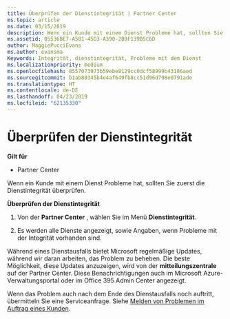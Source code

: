 ```yaml
---
title: Überprüfen der Dienstintegrität | Partner Center
ms.topic: article
ms.date: 03/15/2019
description: Wenn ein Kunde mit einem Dienst Probleme hat, sollten Sie zuerst die Dienstintegrität überprüfen.
ms.assetid: 05536BE7-A581-45D3-A390-2B9F139B5C6D
author: MaggiePucciEvans
ms.author: evansma
Keywords: Integrität, dienstintegrität, Probleme mit dem Dienst
ms.localizationpriority: medium
ms.openlocfilehash: 8557073973b59ebe8129cc0dcf58999b43186aed
ms.sourcegitcommit: b1ab80345b4e4af649fb8cc51d96d798e0791ade
ms.translationtype: HT
ms.contentlocale: de-DE
ms.lasthandoff: 04/23/2019
ms.locfileid: "62135330"
---
```

# <a name="check-service-health"></a>Überprüfen der Dienstintegrität

**Gilt für**

-  Partner Center

Wenn ein Kunde mit einem Dienst Probleme hat, sollten Sie zuerst die Dienstintegrität überprüfen.

**Überprüfen der Dienstintegrität**

1.  Von der **Partner Center** , wählen Sie im Menü **Dienstintegrität**. 

2.  Es werden alle Dienste angezeigt, sowie Angaben, wenn Probleme mit der Integrität vorhanden sind. 

Während eines Dienstausfalls bietet Microsoft regelmäßige Updates, während wir daran arbeiten, das Problem zu beheben. Die beste Möglichkeit, diese Updates anzuzeigen, wird von der **mitteilungszentrale** auf der Partner Center. Diese Benachrichtigungen auch im Microsoft Azure-Verwaltungsportal oder im Office 395 Admin Center angezeigt.

Wenn das Problem auch nach dem Ende des Dienstausfalls noch auftritt, übermitteln Sie eine Serviceanfrage. Siehe [Melden von Problemen im Auftrag eines Kunden](report-problems-on-behalf-of-a-customer.md).

 

 



